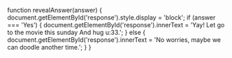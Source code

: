 function revealAnswer(answer) {
    document.getElementById('response').style.display = 'block';
    if (answer === 'Yes') {
        document.getElementById('response').innerText = 'Yay! Let go to the movie this sunday And hug u:33.';
    } else {
        document.getElementById('response').innerText = 'No worries, maybe we can doodle another time.';
    }
}

